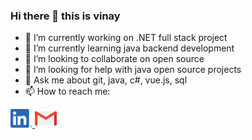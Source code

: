 ### Hi there 👋 this is vinay

- 🔭 I’m currently working on .NET full stack project
- 🌱 I’m currently learning java backend development
- 👯 I’m looking to collaborate on open source
- 🤔 I’m looking for help with java open source projects
- 💬 Ask me about git, java, c#, vue.js, sql
- 📫 How to reach me:
  <p align="left"> 
 <a href="https://www.linkedin.com/in/vinay-kumar3757">
    <img src="https://github.com/chelpuri/chelpuri/blob/main/LI-In-Bug.png" alt="linkedin" height="30px" width="35px" />
 </a>
 <a href="https://www.linkedin.com/in/vinay-kumar3757">
    <img src="https://github.com/chelpuri/chelpuri/blob/main/gmail.png" alt="linkedin" height="30px" width="35px" />
 </a>
 
 </p>

